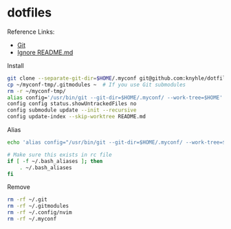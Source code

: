 # dotfiles

Reference Links:
- [Git](https://news.ycombinator.com/item?id=11071754)
- [Ignore README.md](https://stackoverflow.com/a/39776107)

Install
```bash
git clone --separate-git-dir=$HOME/.myconf git@github.com:knyhle/dotfiles.git $HOME/myconf-tmp
cp ~/myconf-tmp/.gitmodules ~  # If you use Git submodules
rm -r ~/myconf-tmp/
alias config='/usr/bin/git --git-dir=$HOME/.myconf/ --work-tree=$HOME'
config config status.showUntrackedFiles no
config submodule update --init --recursive
config update-index --skip-worktree README.md
```

Alias
```bash
echo 'alias config="/usr/bin/git --git-dir=$HOME/.myconf/ --work-tree=$HOME"' >> ~/.bash_aliases

# Make sure this exists in rc file
if [ -f ~/.bash_aliases ]; then
    . ~/.bash_aliases
fi
```


Remove
```bash
rm -rf ~/.git
rm -rf ~/.gitmodules
rm -rf ~/.config/nvim
rm -rf ~/.myconf
```
